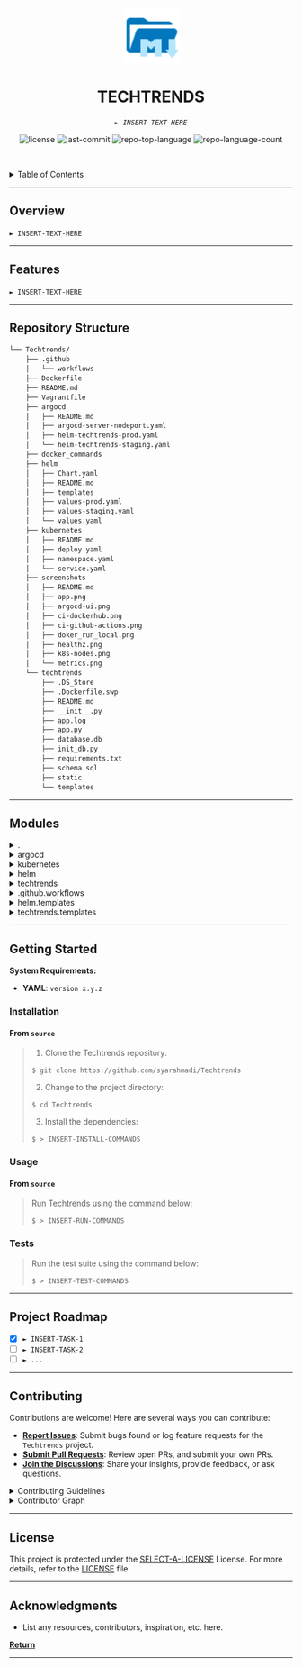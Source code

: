 <p align="center">
  <img src="https://raw.githubusercontent.com/PKief/vscode-material-icon-theme/ec559a9f6bfd399b82bb44393651661b08aaf7ba/icons/folder-markdown-open.svg" width="100" alt="project-logo">
</p>
<p align="center">
    <h1 align="center">TECHTRENDS</h1>
</p>
<p align="center">
    <em><code>► INSERT-TEXT-HERE</code></em>
</p>
<p align="center">
	<img src="https://img.shields.io/github/license/syarahmadi/Techtrends?style=default&logo=opensourceinitiative&logoColor=white&color=0080ff" alt="license">
	<img src="https://img.shields.io/github/last-commit/syarahmadi/Techtrends?style=default&logo=git&logoColor=white&color=0080ff" alt="last-commit">
	<img src="https://img.shields.io/github/languages/top/syarahmadi/Techtrends?style=default&color=0080ff" alt="repo-top-language">
	<img src="https://img.shields.io/github/languages/count/syarahmadi/Techtrends?style=default&color=0080ff" alt="repo-language-count">
<p>
<p align="center">
	<!-- default option, no dependency badges. -->
</p>

<br><!-- TABLE OF CONTENTS -->
<details>
  <summary>Table of Contents</summary><br>

- [ Overview](#-overview)
- [ Features](#-features)
- [ Repository Structure](#-repository-structure)
- [ Modules](#-modules)
- [ Getting Started](#-getting-started)
  - [ Installation](#-installation)
  - [ Usage](#-usage)
  - [ Tests](#-tests)
- [ Project Roadmap](#-project-roadmap)
- [ Contributing](#-contributing)
- [ License](#-license)
- [ Acknowledgments](#-acknowledgments)
</details>
<hr>

##  Overview

<code>► INSERT-TEXT-HERE</code>

---

##  Features

<code>► INSERT-TEXT-HERE</code>

---

##  Repository Structure

```sh
└── Techtrends/
    ├── .github
    │   └── workflows
    ├── Dockerfile
    ├── README.md
    ├── Vagrantfile
    ├── argocd
    │   ├── README.md
    │   ├── argocd-server-nodeport.yaml
    │   ├── helm-techtrends-prod.yaml
    │   └── helm-techtrends-staging.yaml
    ├── docker_commands
    ├── helm
    │   ├── Chart.yaml
    │   ├── README.md
    │   ├── templates
    │   ├── values-prod.yaml
    │   ├── values-staging.yaml
    │   └── values.yaml
    ├── kubernetes
    │   ├── README.md
    │   ├── deploy.yaml
    │   ├── namespace.yaml
    │   └── service.yaml
    ├── screenshots
    │   ├── README.md
    │   ├── app.png
    │   ├── argocd-ui.png
    │   ├── ci-dockerhub.png
    │   ├── ci-github-actions.png
    │   ├── doker_run_local.png
    │   ├── healthz.png
    │   ├── k8s-nodes.png
    │   └── metrics.png
    └── techtrends
        ├── .DS_Store
        ├── .Dockerfile.swp
        ├── README.md
        ├── __init__.py
        ├── app.log
        ├── app.py
        ├── database.db
        ├── init_db.py
        ├── requirements.txt
        ├── schema.sql
        ├── static
        └── templates
```

---

##  Modules

<details closed><summary>.</summary>

| File                                                                                    | Summary                         |
| ---                                                                                     | ---                             |
| [Dockerfile](https://github.com/syarahmadi/Techtrends/blob/master/Dockerfile)           | <code>► INSERT-TEXT-HERE</code> |
| [docker_commands](https://github.com/syarahmadi/Techtrends/blob/master/docker_commands) | <code>► INSERT-TEXT-HERE</code> |
| [Vagrantfile](https://github.com/syarahmadi/Techtrends/blob/master/Vagrantfile)         | <code>► INSERT-TEXT-HERE</code> |

</details>

<details closed><summary>argocd</summary>

| File                                                                                                                     | Summary                         |
| ---                                                                                                                      | ---                             |
| [argocd-server-nodeport.yaml](https://github.com/syarahmadi/Techtrends/blob/master/argocd/argocd-server-nodeport.yaml)   | <code>► INSERT-TEXT-HERE</code> |
| [helm-techtrends-prod.yaml](https://github.com/syarahmadi/Techtrends/blob/master/argocd/helm-techtrends-prod.yaml)       | <code>► INSERT-TEXT-HERE</code> |
| [helm-techtrends-staging.yaml](https://github.com/syarahmadi/Techtrends/blob/master/argocd/helm-techtrends-staging.yaml) | <code>► INSERT-TEXT-HERE</code> |

</details>

<details closed><summary>kubernetes</summary>

| File                                                                                             | Summary                         |
| ---                                                                                              | ---                             |
| [deploy.yaml](https://github.com/syarahmadi/Techtrends/blob/master/kubernetes/deploy.yaml)       | <code>► INSERT-TEXT-HERE</code> |
| [service.yaml](https://github.com/syarahmadi/Techtrends/blob/master/kubernetes/service.yaml)     | <code>► INSERT-TEXT-HERE</code> |
| [namespace.yaml](https://github.com/syarahmadi/Techtrends/blob/master/kubernetes/namespace.yaml) | <code>► INSERT-TEXT-HERE</code> |

</details>

<details closed><summary>helm</summary>

| File                                                                                                 | Summary                         |
| ---                                                                                                  | ---                             |
| [Chart.yaml](https://github.com/syarahmadi/Techtrends/blob/master/helm/Chart.yaml)                   | <code>► INSERT-TEXT-HERE</code> |
| [values-staging.yaml](https://github.com/syarahmadi/Techtrends/blob/master/helm/values-staging.yaml) | <code>► INSERT-TEXT-HERE</code> |
| [values.yaml](https://github.com/syarahmadi/Techtrends/blob/master/helm/values.yaml)                 | <code>► INSERT-TEXT-HERE</code> |
| [values-prod.yaml](https://github.com/syarahmadi/Techtrends/blob/master/helm/values-prod.yaml)       | <code>► INSERT-TEXT-HERE</code> |

</details>

<details closed><summary>techtrends</summary>

| File                                                                                                 | Summary                         |
| ---                                                                                                  | ---                             |
| [requirements.txt](https://github.com/syarahmadi/Techtrends/blob/master/techtrends/requirements.txt) | <code>► INSERT-TEXT-HERE</code> |
| [schema.sql](https://github.com/syarahmadi/Techtrends/blob/master/techtrends/schema.sql)             | <code>► INSERT-TEXT-HERE</code> |
| [app.py](https://github.com/syarahmadi/Techtrends/blob/master/techtrends/app.py)                     | <code>► INSERT-TEXT-HERE</code> |
| [init_db.py](https://github.com/syarahmadi/Techtrends/blob/master/techtrends/init_db.py)             | <code>► INSERT-TEXT-HERE</code> |

</details>

<details closed><summary>.github.workflows</summary>

| File                                                                                                                        | Summary                         |
| ---                                                                                                                         | ---                             |
| [techtrends-dockerhub.yml](https://github.com/syarahmadi/Techtrends/blob/master/.github/workflows/techtrends-dockerhub.yml) | <code>► INSERT-TEXT-HERE</code> |

</details>

<details closed><summary>helm.templates</summary>

| File                                                                                                 | Summary                         |
| ---                                                                                                  | ---                             |
| [deploy.yaml](https://github.com/syarahmadi/Techtrends/blob/master/helm/templates/deploy.yaml)       | <code>► INSERT-TEXT-HERE</code> |
| [service.yaml](https://github.com/syarahmadi/Techtrends/blob/master/helm/templates/service.yaml)     | <code>► INSERT-TEXT-HERE</code> |
| [namespace.yaml](https://github.com/syarahmadi/Techtrends/blob/master/helm/templates/namespace.yaml) | <code>► INSERT-TEXT-HERE</code> |

</details>

<details closed><summary>techtrends.templates</summary>

| File                                                                                                 | Summary                         |
| ---                                                                                                  | ---                             |
| [post.html](https://github.com/syarahmadi/Techtrends/blob/master/techtrends/templates/post.html)     | <code>► INSERT-TEXT-HERE</code> |
| [index.html](https://github.com/syarahmadi/Techtrends/blob/master/techtrends/templates/index.html)   | <code>► INSERT-TEXT-HERE</code> |
| [about.html](https://github.com/syarahmadi/Techtrends/blob/master/techtrends/templates/about.html)   | <code>► INSERT-TEXT-HERE</code> |
| [base.html](https://github.com/syarahmadi/Techtrends/blob/master/techtrends/templates/base.html)     | <code>► INSERT-TEXT-HERE</code> |
| [create.html](https://github.com/syarahmadi/Techtrends/blob/master/techtrends/templates/create.html) | <code>► INSERT-TEXT-HERE</code> |
| [404.html](https://github.com/syarahmadi/Techtrends/blob/master/techtrends/templates/404.html)       | <code>► INSERT-TEXT-HERE</code> |

</details>

---

##  Getting Started

**System Requirements:**

* **YAML**: `version x.y.z`

###  Installation

<h4>From <code>source</code></h4>

> 1. Clone the Techtrends repository:
>
> ```console
> $ git clone https://github.com/syarahmadi/Techtrends
> ```
>
> 2. Change to the project directory:
> ```console
> $ cd Techtrends
> ```
>
> 3. Install the dependencies:
> ```console
> $ > INSERT-INSTALL-COMMANDS
> ```

###  Usage

<h4>From <code>source</code></h4>

> Run Techtrends using the command below:
> ```console
> $ > INSERT-RUN-COMMANDS
> ```

###  Tests

> Run the test suite using the command below:
> ```console
> $ > INSERT-TEST-COMMANDS
> ```

---

##  Project Roadmap

- [X] `► INSERT-TASK-1`
- [ ] `► INSERT-TASK-2`
- [ ] `► ...`

---

##  Contributing

Contributions are welcome! Here are several ways you can contribute:

- **[Report Issues](https://github.com/syarahmadi/Techtrends/issues)**: Submit bugs found or log feature requests for the `Techtrends` project.
- **[Submit Pull Requests](https://github.com/syarahmadi/Techtrends/blob/main/CONTRIBUTING.md)**: Review open PRs, and submit your own PRs.
- **[Join the Discussions](https://github.com/syarahmadi/Techtrends/discussions)**: Share your insights, provide feedback, or ask questions.

<details closed>
<summary>Contributing Guidelines</summary>

1. **Fork the Repository**: Start by forking the project repository to your github account.
2. **Clone Locally**: Clone the forked repository to your local machine using a git client.
   ```sh
   git clone https://github.com/syarahmadi/Techtrends
   ```
3. **Create a New Branch**: Always work on a new branch, giving it a descriptive name.
   ```sh
   git checkout -b new-feature-x
   ```
4. **Make Your Changes**: Develop and test your changes locally.
5. **Commit Your Changes**: Commit with a clear message describing your updates.
   ```sh
   git commit -m 'Implemented new feature x.'
   ```
6. **Push to github**: Push the changes to your forked repository.
   ```sh
   git push origin new-feature-x
   ```
7. **Submit a Pull Request**: Create a PR against the original project repository. Clearly describe the changes and their motivations.
8. **Review**: Once your PR is reviewed and approved, it will be merged into the main branch. Congratulations on your contribution!
</details>

<details closed>
<summary>Contributor Graph</summary>
<br>
<p align="center">
   <a href="https://github.com{/syarahmadi/Techtrends/}graphs/contributors">
      <img src="https://contrib.rocks/image?repo=syarahmadi/Techtrends">
   </a>
</p>
</details>

---

##  License

This project is protected under the [SELECT-A-LICENSE](https://choosealicense.com/licenses) License. For more details, refer to the [LICENSE](https://choosealicense.com/licenses/) file.

---

##  Acknowledgments

- List any resources, contributors, inspiration, etc. here.

[**Return**](#-overview)

---
